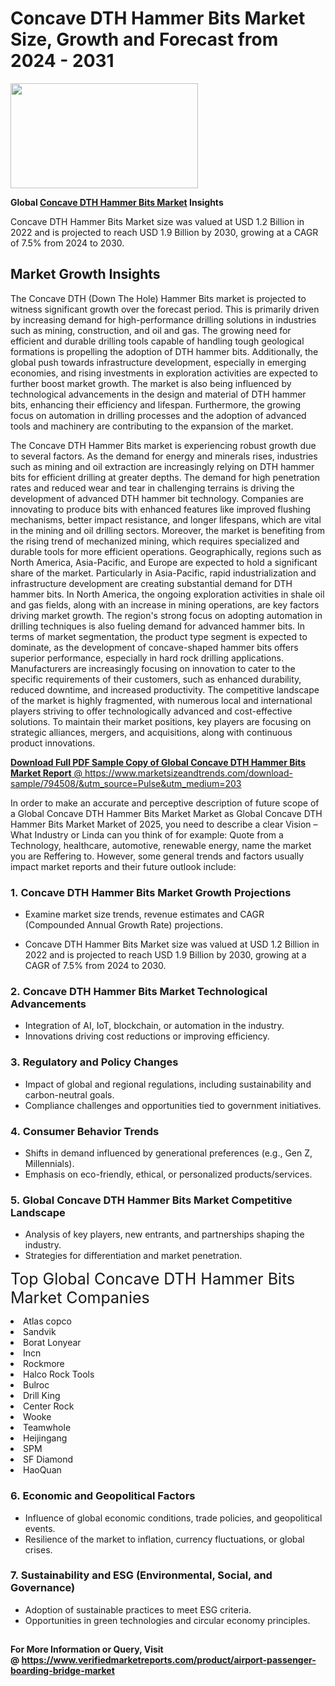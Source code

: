 <H1>Concave DTH Hammer Bits Market Size, Growth and Forecast from 2024 - 2031</H1><img class="aligncenter size-medium wp-image-584254" src="https://thirdeyenews.in/wp-content/uploads/2024/09/Global-Market-Research-300x168.jpeg" alt="" width="300" height="168" /><p><strong>Global&nbsp;<a href="https://www.marketsizeandtrends.com/download-sample/794508/&amp;utm_source=Pulse&amp;utm_medium=203">Concave DTH Hammer Bits Market</a> Insights</strong></p><p>Concave DTH Hammer Bits Market size was valued at USD 1.2 Billion in 2022 and is projected to reach USD 1.9 Billion by 2030, growing at a CAGR of 7.5% from 2024 to 2030.</p><p><h2>Market Growth Insights</h2> <p>The Concave DTH (Down The Hole) Hammer Bits market is projected to witness significant growth over the forecast period. This is primarily driven by increasing demand for high-performance drilling solutions in industries such as mining, construction, and oil and gas. The growing need for efficient and durable drilling tools capable of handling tough geological formations is propelling the adoption of DTH hammer bits. Additionally, the global push towards infrastructure development, especially in emerging economies, and rising investments in exploration activities are expected to further boost market growth. The market is also being influenced by technological advancements in the design and material of DTH hammer bits, enhancing their efficiency and lifespan. Furthermore, the growing focus on automation in drilling processes and the adoption of advanced tools and machinery are contributing to the expansion of the market.</p> <p><a href="#"></a></p> <p>The Concave DTH Hammer Bits market is experiencing robust growth due to several factors. As the demand for energy and minerals rises, industries such as mining and oil extraction are increasingly relying on DTH hammer bits for efficient drilling at greater depths. The demand for high penetration rates and reduced wear and tear in challenging terrains is driving the development of advanced DTH hammer bit technology. Companies are innovating to produce bits with enhanced features like improved flushing mechanisms, better impact resistance, and longer lifespans, which are vital in the mining and oil drilling sectors. Moreover, the market is benefiting from the rising trend of mechanized mining, which requires specialized and durable tools for more efficient operations. Geographically, regions such as North America, Asia-Pacific, and Europe are expected to hold a significant share of the market. Particularly in Asia-Pacific, rapid industrialization and infrastructure development are creating substantial demand for DTH hammer bits. In North America, the ongoing exploration activities in shale oil and gas fields, along with an increase in mining operations, are key factors driving market growth. The region's strong focus on adopting automation in drilling techniques is also fueling demand for advanced hammer bits. In terms of market segmentation, the product type segment is expected to dominate, as the development of concave-shaped hammer bits offers superior performance, especially in hard rock drilling applications. Manufacturers are increasingly focusing on innovation to cater to the specific requirements of their customers, such as enhanced durability, reduced downtime, and increased productivity. The competitive landscape of the market is highly fragmented, with numerous local and international players striving to offer technologically advanced and cost-effective solutions. To maintain their market positions, key players are focusing on strategic alliances, mergers, and acquisitions, along with continuous product innovations. <p><a href="#"></p><p><span class=""><strong>Download Full PDF Sample Copy of Global Concave DTH Hammer Bits Market Report</strong> @ <a href="https://www.marketsizeandtrends.com/download-sample/794508/&amp;utm_source=Pulse&amp;utm_medium=203" target="_blank">https://www.marketsizeandtrends.com/download-sample/794508/&amp;utm_source=Pulse&amp;utm_medium=203</a></span></p><p>In order to make an accurate and perceptive description of future scope of a Global&nbsp;Concave DTH Hammer Bits Market Market as Global&nbsp;Concave DTH Hammer Bits Market Market of 2025, you need to describe a clear Vision &ndash; What Industry or Linda can you think of for example: Quote from a Technology, healthcare, automotive, renewable energy, name the market you are Reffering to. However, some general trends and factors usually impact market reports and their future outlook include:</p><h3>1.&nbsp;<strong>Concave DTH Hammer Bits Market Growth Projections</strong></h3><ul><li>Examine market size trends, revenue estimates and CAGR (Compounded Annual Growth Rate) projections.</li><li><p>Concave DTH Hammer Bits Market size was valued at USD 1.2 Billion in 2022 and is projected to reach USD 1.9 Billion by 2030, growing at a CAGR of 7.5% from 2024 to 2030.</p></li></ul><h3>2.&nbsp;<strong>Concave DTH Hammer Bits Market Technological Advancements</strong></h3><ul><li>Integration of AI, IoT, blockchain, or automation in the industry.</li><li>Innovations driving cost reductions or improving efficiency.</li></ul><h3>3.&nbsp;<strong>Regulatory and Policy Changes</strong></h3><ul><li>Impact of global and regional regulations, including sustainability and carbon-neutral goals.</li><li>Compliance challenges and opportunities tied to government initiatives.</li></ul><h3>4.&nbsp;<strong>Consumer Behavior Trends</strong></h3><ul><li>Shifts in demand influenced by generational preferences (e.g., Gen Z, Millennials).</li><li>Emphasis on eco-friendly, ethical, or personalized products/services.</li></ul><h3>5.&nbsp;<strong>Global Concave DTH Hammer Bits Market Competitive Landscape</strong></h3><ul><li>Analysis of key players, new entrants, and partnerships shaping the industry.</li><li>Strategies for differentiation and market penetration.</li></ul><p data-pm-slice="1 1 []"><span style="color: inherit; font-family: inherit; font-size: 25px;">Top Global Concave DTH Hammer Bits Market Companies</span></p><div class="" data-test-id=""><p><li>Atlas copco</li><li> Sandvik</li><li> Borat Lonyear</li><li> Incn</li><li> Rockmore</li><li> Halco Rock Tools</li><li> Bulroc</li><li> Drill King</li><li> Center Rock</li><li> Wooke</li><li> Teamwhole</li><li> Heijingang</li><li> SPM</li><li> SF Diamond</li><li> HaoQuan</li></p></div><h3>6.&nbsp;<strong>Economic and Geopolitical Factors</strong></h3><ul><li>Influence of global economic conditions, trade policies, and geopolitical events.</li><li>Resilience of the market to inflation, currency fluctuations, or global crises.</li></ul><h3>7.&nbsp;<strong>Sustainability and ESG (Environmental, Social, and Governance)</strong></h3><ul><li>Adoption of sustainable practices to meet ESG criteria.</li><li>Opportunities in green technologies and circular economy principles.</li></ul><h2><strong style="font-size: 14px;">For More Information or Query, Visit @&nbsp;</strong><a style="background-color: #ffffff; font-size: 14px;" href="https://www.marketsizeandtrends.com/report/concave-dth-hammer-bits-market/" target="_blank">https://www.verifiedmarketreports.com/product/airport-passenger-boarding-bridge-market</a></h2>
